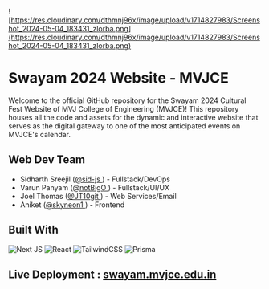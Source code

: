 ![https://res.cloudinary.com/dthmnj96x/image/upload/v1714827983/Screenshot_2024-05-04_183431_zlorba.png](https://res.cloudinary.com/dthmnj96x/image/upload/v1714827983/Screenshot_2024-05-04_183431_zlorba.png)

# Swayam 2024 Website - MVJCE

Welcome to the official GitHub repository for the Swayam 2024 Cultural Fest Website of MVJ College of Engineering (MVJCE)! This repository houses all the code and assets for the dynamic and interactive website that serves as the digital gateway to one of the most anticipated events on MVJCE's calendar.

## Web Dev Team

- Sidharth Sreejil ([@sid-js ](https://www.github.com/sid-js)) - Fullstack/DevOps
- Varun Panyam ([@notBigO ](https://github.com/notBigO)) - Fullstack/UI/UX
- Joel Thomas ([@JT10git ](https://www.github.com/JT10git)) - Web Services/Email
- Aniket ([@skyneon1 ](https://github.com/skyneon1)) - Frontend

## Built With

![Next JS](https://img.shields.io/badge/Next-black?style=for-the-badge&logo=next.js&logoColor=white) ![React](https://img.shields.io/badge/react-%2320232a.svg?style=for-the-badge&logo=react&logoColor=%2361DAFB) ![TailwindCSS](https://img.shields.io/badge/tailwindcss-%2338B2AC.svg?style=for-the-badge&logo=tailwind-css&logoColor=white)
![Prisma](https://img.shields.io/badge/Prisma-3982CE?style=for-the-badge&logo=Prisma&logoColor=white) 

## Live Deployment : [swayam.mvjce.edu.in](https://swayam.mvjce.edu.in)
